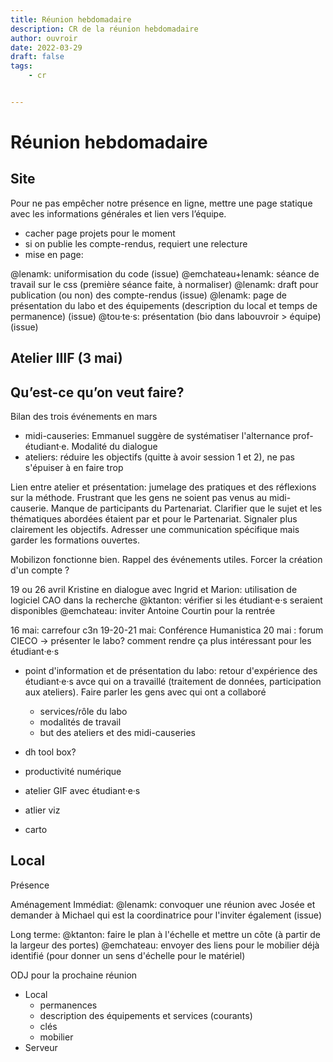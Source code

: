 ```yaml
---
title: Réunion hebdomadaire
description: CR de la réunion hebdomadaire
author: ouvroir
date: 2022-03-29
draft: false
tags:
    - cr


---
```


# Réunion hebdomadaire

## Site

Pour ne pas empêcher notre présence en ligne, mettre une page statique avec les informations générales et lien vers l’équipe.

- cacher page projets pour le moment
- si on publie les compte-rendus, requiert une relecture
- mise en page: 

@lenamk: uniformisation du code (issue)
@emchateau+lenamk: séance de travail sur le css (première séance faite, à normaliser)
@lenamk: draft pour publication (ou non) des compte-rendus (issue)
@lenamk: page de présentation du labo et des équipements (description du local et temps de permanence) (issue)
@tou·te·s: présentation (bio dans labouvroir > équipe) (issue)


## Atelier IIIF (3 mai)


## Qu’est-ce qu’on veut faire? 
Bilan des trois événements en mars
- midi-causeries: Emmanuel suggère de systématiser l'alternance prof-étudiant·e. Modalité du dialogue
- ateliers: réduire les objectifs (quitte à avoir session 1 et 2), ne pas s'épuiser à en faire trop

Lien entre atelier et présentation: jumelage des pratiques et des réflexions sur la méthode.
Frustrant que les gens ne soient pas venus au midi-causerie.
Manque de participants du Partenariat. Clarifier que le sujet et les thématiques abordées étaient par et pour le Partenariat. Signaler plus clairement les objectifs. Adresser une communication spécifique mais garder les formations ouvertes.

Mobilizon fonctionne bien. Rappel des événements utiles.
Forcer la création d'un compte ?

19 ou 26 avril 
Kristine en dialogue avec Ingrid et Marion: utilisation de logiciel CAO dans la recherche
@ktanton: vérifier si les étudiant·e·s seraient disponibles 
@emchateau: inviter Antoine Courtin pour la rentrée 

16 mai: carrefour c3n
19-20-21 mai: Conférence Humanistica
20 mai : forum CIECO → présenter le labo? comment rendre ça plus intéressant pour les étudiant·e·s

- point d'information et de présentation du labo: retour d'expérience des étudiant·e·s avce qui on a travaillé (traitement de données, participation aux ateliers). Faire parler les gens avec qui ont a collaboré
    - services/rôle du labo
    - modalités de travail
    - but des ateliers et des midi-causeries

- dh tool box? 
- productivité numérique


- atelier GIF avec étudiant·e·s
- atlier viz
- carto

## Local

Présence

Aménagement
Immédiat:
@lenamk: convoquer une réunion avec Josée et demander à Michael qui est la coordinatrice pour l'inviter également (issue)

Long terme:
@ktanton: faire le plan à l'échelle et mettre un côte (à partir de la largeur des portes)
@emchateau: envoyer des liens pour le mobilier déjà identifié (pour donner un sens d'échelle pour le matériel)



ODJ pour la prochaine réunion

- Local
  - permanences
  - description des équipements et services (courants)
  - clés
  - mobilier
- Serveur